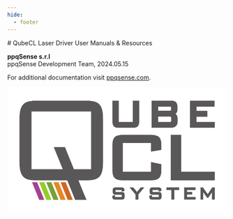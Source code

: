 ```yaml
---
hide:
  - footer
---
```


<body class="title_page"></body>
# QubeCL Laser Driver User Manuals & Resources


<p id='foot-info-right'>
<b>ppqSense s.r.l</b> 
<br>
ppqSense Development Team, 2024.05.15
<br>
</p>

<p id='foot-info-left'> For additional documentation visit <a href="https://www.ppqsense.com">ppqsense.com</a>.
</p>


![QubeCL Logo](img/QubeCL_Logo.png#midsmall)
